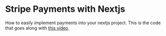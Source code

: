 # Stripe Payments with Nextjs

How to easily implement payments into your nextjs project. This is the code that goes along with [this video](https://www.youtube.com/watch?v=uQAf6huBIks).
